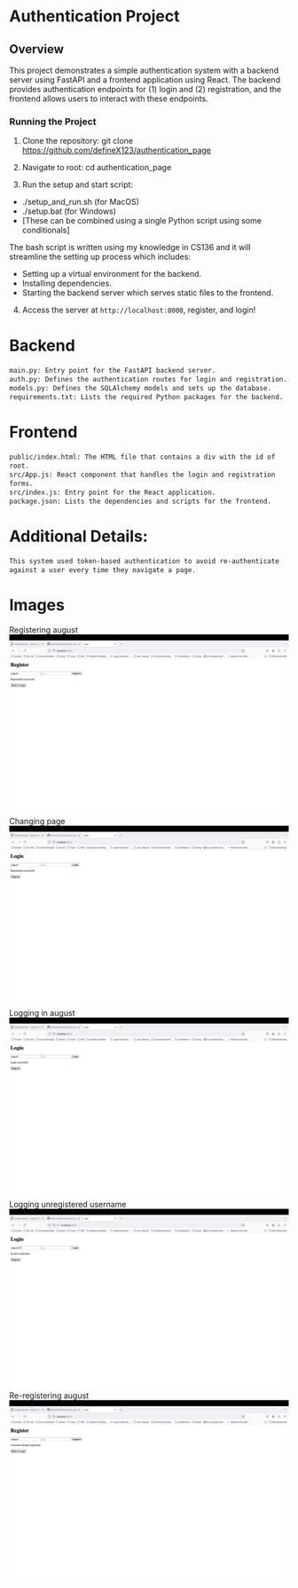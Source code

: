 # Authentication Project

## Overview

This project demonstrates a simple authentication system with a backend server using FastAPI and a frontend application using React. The backend provides authentication endpoints for (1) login and (2) registration, and the frontend allows users to interact with these endpoints.

### Running the Project

1. Clone the repository:
    git clone https://github.com/defineX123/authentication_page

2. Navigate to root:
   cd authentication_page

3. Run the setup and start script:
- ./setup_and_run.sh (for MacOS)
- ./setup.bat (for Windows)
- [These can be combined using a single Python script using some conditionals]

The bash script is written using my knowledge in CS136 and it will streamline the setting up process which includes: 
- Setting up a virtual environment for the backend.
- Installing dependencies.
- Starting the backend server which serves static files to the frontend.

4. Access the server at `http://localhost:8000`, register, and login! 


# Backend

    main.py: Entry point for the FastAPI backend server.
    auth.py: Defines the authentication routes for login and registration.
    models.py: Defines the SQLAlchemy models and sets up the database.
    requirements.txt: Lists the required Python packages for the backend.

# Frontend

    public/index.html: The HTML file that contains a div with the id of root.
    src/App.js: React component that handles the login and registration forms.
    src/index.js: Entry point for the React application.
    package.json: Lists the dependencies and scripts for the frontend.

# Additional Details:
    This system used token-based authentication to avoid re-authenticate against a user every time they navigate a page.

# Images

Registering august
![Registering august](images/first_reg.png)
Changing page
![Changing page](images/change_page.png)
Logging in august
![Logging august](images/login_1.png)
Logging unregistered username
![Logging in unregistered username](images/invalid_login.png)
Re-registering august
![Re-registering august](images/re_register.png)

